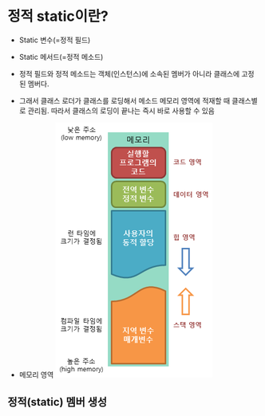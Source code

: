 # 정적 static이란?
- Static 변수(=정적 필드)
- Static 메서드(=정적 메소드)
- 정적 필드와 정적 메소드는 객체(인스턴스)에 소속된 멤버가 아니라 클래스에 고정된 멤버다.
- 그래서 클래스 로더가 클래스를 로딩해서 메소드 메모리 영역에 적재할 때 클래스별로 관리됨. 따라서 클래스의 로딩이 끝나는 즉시 바로 사용할 수 있음

- 메모리 영역
![메모리영역](./image/%EB%A9%94%EB%AA%A8%EB%A6%AC%EC%98%81%EC%97%AD.png)

## 정적(static) 멤버 생성
